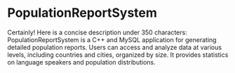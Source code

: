 # PopulationReportSystem
 Certainly! Here is a concise description under 350 characters:  PopulationReportSystem is a C++ and MySQL application for generating detailed population reports. Users can access and analyze data at various levels, including countries and cities, organized by size. It provides statistics on language speakers and population distributions.
